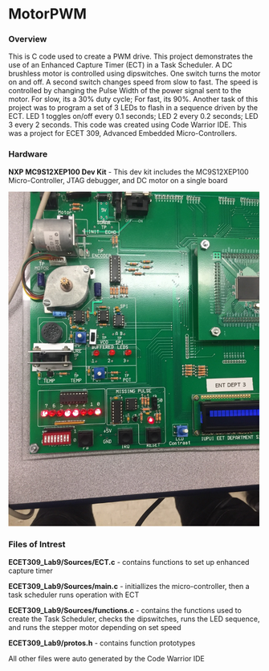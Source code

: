 # MotorPWM
### Overview
This is C code used to create a PWM drive. This project demonstrates the use of an Enhanced Capture Timer (ECT) in a Task Scheduler. A DC brushless motor is controlled using dipswitches. One switch turns the motor on and off. A second switch changes speed from slow to fast. The speed is controlled by changing the Pulse Width of the power signal sent to the motor. For slow, its a 30% duty cycle; For fast, its 90%. Another task of this project was to program a set of 3 LEDs to flash in a sequence driven by the ECT. LED 1 toggles on/off every 0.1 seconds; LED 2 every 0.2 seconds; LED 3 every 2 seconds. This code was created using Code Warrior IDE. This was a project for ECET 309, Advanced Embedded Micro-Controllers.

### Hardware

**NXP MC9S12XEP100 Dev Kit** - This dev kit includes the MC9S12XEP100 Micro-Controller, JTAG debugger, and DC motor on a single board

<img src="images/stepmotor.jpg" width="500">

### Files of Intrest

**ECET309_Lab9/Sources/ECT.c** - contains functions to set up enhanced capture timer 

**ECET309_Lab9/Sources/main.c** - initiallizes the micro-controller, then a task scheduler runs operation with ECT 

**ECET309_Lab9/Sources/functions.c** - contains the functions used to create the Task Scheduler, checks the dipswitches, runs the LED sequence, and runs the stepper motor depending on set speed

**ECET309_Lab9/protos.h** - contains function prototypes

All other files were auto generated by the Code Warrior IDE
